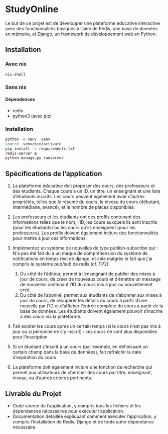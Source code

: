 # StudyOnline

Le but de ce projet est de développer une plateforme éducative interactive avec des fonctionnalités basiques à l’aide de Redis, une base de données en mémoire, et Django, un framework de développement web en Python.

## Installation

### Avec nix

```bash
nix-shell
```

### Sans nix

#### Dépendences

- redis
- python3 (avec pip)

### Installation

```bash
python -m venv .venv
source .venv/bin/activate
pip install -r requirements.txt
redis-server &
python manage.py runserver
```


## Spécifications de l’application

1. La plateforme éducative doit proposer des cours, des professeurs et des étudiants. Chaque cours a un ID, un titre, un enseignant et une liste d’étudiants inscrits. Les cours peuvent également avoir d’autres propriétés, telles que le résumé du cours, le niveau du cours (débutant, intermédiaire, avancé), et le nombre de places disponibles.

2. Les professeurs et les étudiants ont des profils contenant des informations telles que le nom, l’ID, les cours auxquels ils sont inscrits (pour les étudiants) ou les cours qu’ils enseignent (pour les professeurs). Les profils doivent également inclure des fonctionnalités pour mettre à jour ces informations.

3. Implémentez un système de nouvelles de type publish-subscribe qui :  
N'a pas été fait du à un maque de compréhension du système de notifications en temps réel de django, et cela malgrès le fait que j'ai compris le système pub/sub de redis (cf. TP2).
   1. Du côté de l’éditeur, permet à l’enseignant de publier des mises à jour de cours, de créer de nouveaux cours et d’émettre un message de nouvelles contenant l’ID du cours mis à jour ou nouvellement créé.
   2. Du côté de l’abonné, permet aux étudiants de s’abonner aux mises à jour du cours, de récupérer les détails du cours à partir d’une nouvelle par l’ID et d’afficher l’entrée complète du cours à partir de la base de données. Les étudiants doivent également pouvoir s’inscrire à des cours via la plateforme.

4. Fait expirer les cours après un certain temps (si le cours n’est pas mis à jour ou si personne ne s’y inscrit) : ces cours ne sont plus disponibles pour l’inscription.

5. Si un étudiant s’inscrit à un cours (par exemple, en définissant un certain champ dans la base de données), fait rafraîchir la date d’expiration du cours.

6. La plateforme doit également inclure une fonction de recherche qui permet aux utilisateurs de chercher des cours par titre, enseignant, niveau, ou d’autres critères pertinents.

## Livrable du Projet

- Code source de l’application, y compris tous les fichiers et les dépendances nécessaires pour exécuter l’application.
- Documentation détaillée expliquant comment exécuter l’application, y compris l’installation de Redis, Django et de toute autre dépendance nécessaire.

